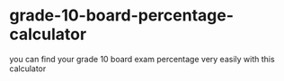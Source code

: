 # grade-10-board-percentage-calculator
you can find your grade 10 board exam percentage very easily with this calculator
